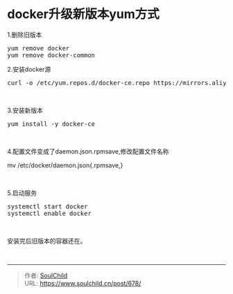 # docker升级新版本yum方式

<!--more-->
1.删除旧版本
<pre>yum remove docker
yum remove docker-common</pre>
2.安装docker源
<pre>curl -o /etc/yum.repos.d/docker-ce.repo https://mirrors.aliyun.com/docker-ce/linux/centos/docker-ce.repo</pre>
&nbsp;

3.安装新版本
<pre>yum install -y docker-ce</pre>
&nbsp;

4.配置文件变成了daemon.json.rpmsave,修改配置文件名称

mv /etc/docker/daemon.json{.rpmsave,}

&nbsp;

5.启动服务
<pre>systemctl start docker
systemctl enable docker</pre>
&nbsp;

安装完后旧版本的容器还在。

&nbsp;


---

> 作者: [SoulChild](https://www.soulchild.cn)  
> URL: https://www.soulchild.cn/post/678/  

